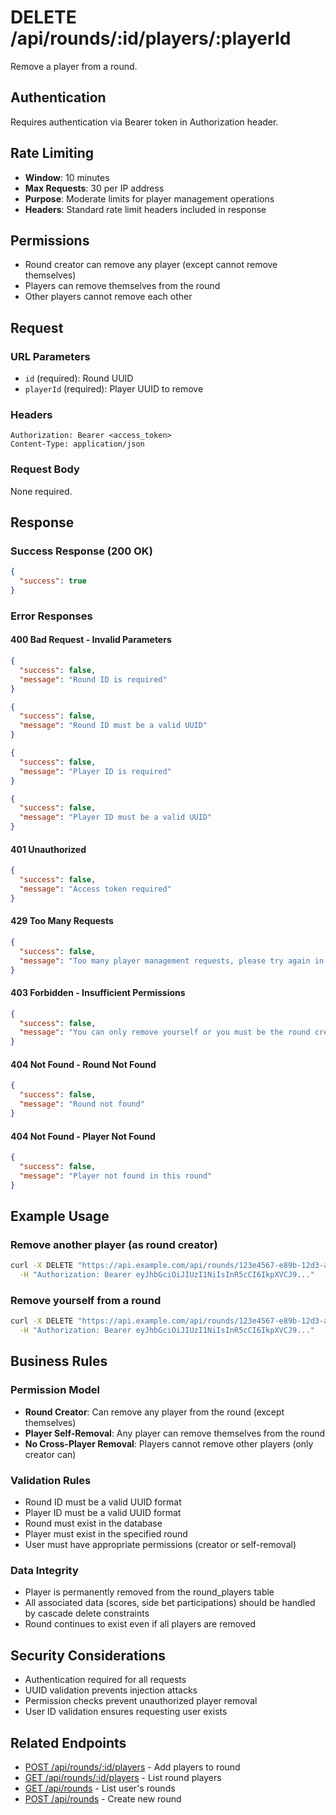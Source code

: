 # DELETE /api/rounds/:id/players/:playerId

Remove a player from a round.

## Authentication
Requires authentication via Bearer token in Authorization header.

## Rate Limiting
- **Window**: 10 minutes
- **Max Requests**: 30 per IP address
- **Purpose**: Moderate limits for player management operations
- **Headers**: Standard rate limit headers included in response

## Permissions
- Round creator can remove any player (except cannot remove themselves)
- Players can remove themselves from the round
- Other players cannot remove each other

## Request

### URL Parameters
- `id` (required): Round UUID
- `playerId` (required): Player UUID to remove

### Headers
```
Authorization: Bearer <access_token>
Content-Type: application/json
```

### Request Body
None required.

## Response

### Success Response (200 OK)
```json
{
  "success": true
}
```

### Error Responses

#### 400 Bad Request - Invalid Parameters
```json
{
  "success": false,
  "message": "Round ID is required"
}
```

```json
{
  "success": false,
  "message": "Round ID must be a valid UUID"
}
```

```json
{
  "success": false,
  "message": "Player ID is required"
}
```

```json
{
  "success": false,
  "message": "Player ID must be a valid UUID"
}
```

#### 401 Unauthorized
```json
{
  "success": false,
  "message": "Access token required"
}
```

#### 429 Too Many Requests
```json
{
  "success": false,
  "message": "Too many player management requests, please try again in 10 minutes"
}
```

#### 403 Forbidden - Insufficient Permissions
```json
{
  "success": false,
  "message": "You can only remove yourself or you must be the round creator"
}
```

#### 404 Not Found - Round Not Found
```json
{
  "success": false,
  "message": "Round not found"
}
```

#### 404 Not Found - Player Not Found
```json
{
  "success": false,
  "message": "Player not found in this round"
}
```

## Example Usage

### Remove another player (as round creator)
```bash
curl -X DELETE "https://api.example.com/api/rounds/123e4567-e89b-12d3-a456-426614174000/players/987fcdeb-51a2-43d1-b789-123456789abc" \
  -H "Authorization: Bearer eyJhbGciOiJIUzI1NiIsInR5cCI6IkpXVCJ9..."
```

### Remove yourself from a round
```bash
curl -X DELETE "https://api.example.com/api/rounds/123e4567-e89b-12d3-a456-426614174000/players/456e7890-12d3-45a6-b789-987654321fed" \
  -H "Authorization: Bearer eyJhbGciOiJIUzI1NiIsInR5cCI6IkpXVCJ9..."
```

## Business Rules

### Permission Model
- **Round Creator**: Can remove any player from the round (except themselves)
- **Player Self-Removal**: Any player can remove themselves from the round
- **No Cross-Player Removal**: Players cannot remove other players (only creator can)

### Validation Rules
- Round ID must be a valid UUID format
- Player ID must be a valid UUID format
- Round must exist in the database
- Player must exist in the specified round
- User must have appropriate permissions (creator or self-removal)

### Data Integrity
- Player is permanently removed from the round_players table
- All associated data (scores, side bet participations) should be handled by cascade delete constraints
- Round continues to exist even if all players are removed

## Security Considerations
- Authentication required for all requests
- UUID validation prevents injection attacks
- Permission checks prevent unauthorized player removal
- User ID validation ensures requesting user exists

## Related Endpoints
- [POST /api/rounds/:id/players](./POST_rounds_id_players.md) - Add players to round
- [GET /api/rounds/:id/players](./GET_rounds_id_players.md) - List round players
- [GET /api/rounds](./GET_rounds.md) - List user's rounds
- [POST /api/rounds](./POST_rounds.md) - Create new round